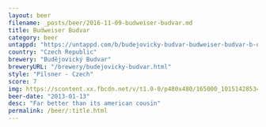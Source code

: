 ```yaml
---
layout: beer
filename: _posts/beer/2016-11-09-budweiser-budvar.md
title: Budweiser Budvar
category: beer
untappd: "https://untappd.com/b/budejovicky-budvar-budweiser-budvar-b-original--czechvar-b-original/5385"
country: "Czech Republic"
brewery: "Budějovický Budvar"
breweryURL: "/brewery/budejovicky-budvar.html"
style: "Pilsner - Czech"
score: 7
img: https://scontent.xx.fbcdn.net/v/t1.0-0/p480x480/165000_10151428534173745_615410288_n.jpg?_nc_cat=105&_nc_ht=scontent.xx&oh=fe1de012b0dabdd7275fe63b0df68090&oe=5C8C462F
beer-date: "2013-01-13"
desc: "Far better than its american cousin"
permalink: /beer/:title.html
---
```

